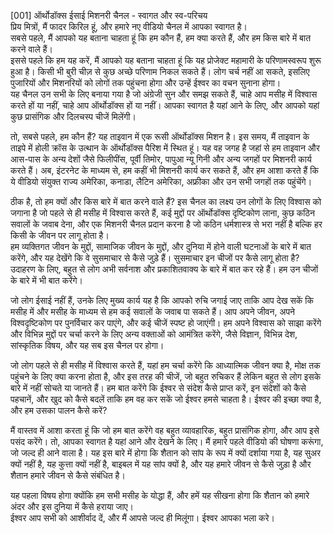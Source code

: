 [001] ऑर्थोडॉक्स ईसाई मिशनरी चैनल - स्वागत और स्व-परिचय  
प्रिय मित्रों, मैं फादर किरिल हूं, और हमारे नए वीडियो चैनल में आपका स्वागत है।  
सबसे पहले, मैं आपको यह बताना चाहता हूं कि हम कौन हैं, हम क्या करते हैं, और हम किस बारे में बात करने वाले हैं।  
इससे पहले कि हम यह करें, मैं आपको यह बताना चाहता हूं कि यह प्रोजेक्ट महामारी के परिणामस्वरूप शुरू हुआ है। किसी भी बुरी चीज़ से कुछ अच्छे परिणाम निकल सकते हैं। लोग चर्च नहीं आ सकते, इसलिए पुजारियों और मिशनरियों को लोगों तक पहुंचना होगा और उन्हें ईश्वर का वचन सुनाना होगा।  
यह चैनल उन सभी के लिए बनाया गया है जो अंग्रेजी सुन और समझ सकते हैं, चाहे आप मसीह में विश्वास करते हों या नहीं, चाहे आप ऑर्थोडॉक्स हों या नहीं। आपका स्वागत है यहां आने के लिए, और आपको यहां कुछ प्रासंगिक और दिलचस्प चीजें मिलेंगी।  

तो, सबसे पहले, हम कौन हैं? यह ताइवान में एक रूसी ऑर्थोडॉक्स मिशन है। इस समय, मैं ताइवान के ताइपे में होली क्रॉस के उत्थान के ऑर्थोडॉक्स पैरिश में स्थित हूं। यह वह जगह है जहां से हम ताइवान और आस-पास के अन्य देशों जैसे फिलीपींस, पूर्वी तिमोर, पापुआ न्यू गिनी और अन्य जगहों पर मिशनरी कार्य करते हैं। अब, इंटरनेट के माध्यम से, हम कहीं भी मिशनरी कार्य कर सकते हैं, और हम आशा करते हैं कि ये वीडियो संयुक्त राज्य अमेरिका, कनाडा, लैटिन अमेरिका, अफ्रीका और उन सभी जगहों तक पहुंचेंगे।  

ठीक है, तो हम क्यों और किस बारे में बात करने वाले हैं? इस चैनल का लक्ष्य उन लोगों के लिए विश्वास को जगाना है जो पहले से ही मसीह में विश्वास करते हैं, कई मुद्दों पर ऑर्थोडॉक्स दृष्टिकोण लाना, कुछ कठिन सवालों के जवाब देना, और एक मिशनरी चैनल प्रदान करना है जो कठिन धर्मशास्त्र से भरा नहीं है बल्कि हर किसी के जीवन पर लागू होता है।  
हम व्यक्तिगत जीवन के मुद्दों, सामाजिक जीवन के मुद्दों, और दुनिया में होने वाली घटनाओं के बारे में बात करेंगे, और यह देखेंगे कि वे सुसमाचार से कैसे जुड़े हैं। सुसमाचार इन चीजों पर कैसे लागू होता है? उदाहरण के लिए, बहुत से लोग अभी सर्वनाश और प्रकाशितवाक्य के बारे में बात कर रहे हैं। हम उन चीजों के बारे में भी बात करेंगे।  

जो लोग ईसाई नहीं हैं, उनके लिए मुख्य कार्य यह है कि आपको रुचि जगाई जाए ताकि आप देख सकें कि मसीह में और मसीह के माध्यम से हम कई सवालों के जवाब पा सकते हैं। आप अपने जीवन, अपने विश्वदृष्टिकोण पर पुनर्विचार कर पाएंगे, और कई चीजें स्पष्ट हो जाएंगी। हम अपने विश्वास को साझा करेंगे और विभिन्न मुद्दों पर चर्चा करने के लिए अन्य वक्ताओं को आमंत्रित करेंगे, जैसे विज्ञान, विभिन्न देश, सांस्कृतिक विषय, और यह सब इस चैनल पर होगा।  

जो लोग पहले से ही मसीह में विश्वास करते हैं, यहां हम चर्चा करेंगे कि आध्यात्मिक जीवन क्या है, मोक्ष तक पहुंचने के लिए क्या करना होता है, और इस तरह की चीजें, जो बहुत रुचिकर हैं लेकिन बहुत से लोग इसके बारे में नहीं सोचते या जानते हैं। हम बात करेंगे कि ईश्वर से संदेश कैसे प्राप्त करें, इन संदेशों को कैसे पहचानें, और खुद को कैसे बदलें ताकि हम वह कर सकें जो ईश्वर हमसे चाहता है। ईश्वर की इच्छा क्या है, और हम उसका पालन कैसे करें?  

मैं वास्तव में आशा करता हूं कि जो हम बात करेंगे वह बहुत व्यावहारिक, बहुत प्रासंगिक होगा, और आप इसे पसंद करेंगे। तो, आपका स्वागत है यहां आने और देखने के लिए। मैं हमारे पहले वीडियो की घोषणा करूंगा, जो जल्द ही आने वाला है। यह इस बारे में होगा कि शैतान को सांप के रूप में क्यों दर्शाया गया है, यह सुअर क्यों नहीं है, यह कुत्ता क्यों नहीं है, बाइबल में यह सांप क्यों है, और यह हमारे जीवन से कैसे जुड़ा है और शैतान हमारे जीवन से कैसे संबंधित है।  

यह पहला विषय होगा क्योंकि हम सभी मसीह के योद्धा हैं, और हमें यह सीखना होगा कि शैतान को हमारे अंदर और इस दुनिया में कैसे हराया जाए।  
ईश्वर आप सभी को आशीर्वाद दें, और मैं आपसे जल्द ही मिलूंगा। ईश्वर आपका भला करे।

